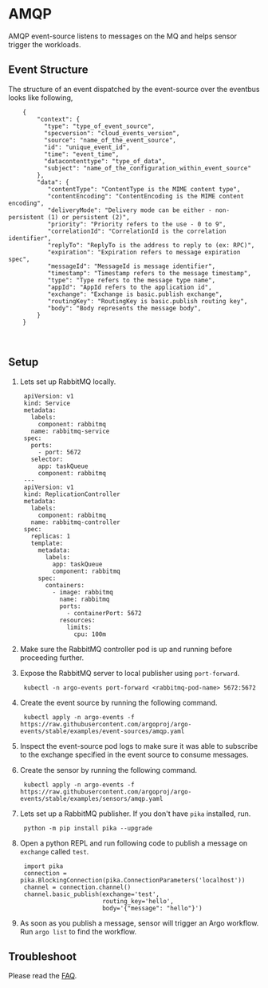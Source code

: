 # AMQP

AMQP event-source listens to messages on the MQ and helps sensor trigger the workloads.

## Event Structure

The structure of an event dispatched by the event-source over the eventbus looks like following,

        {
            "context": {
              "type": "type_of_event_source",
              "specversion": "cloud_events_version",
              "source": "name_of_the_event_source",
              "id": "unique_event_id",
              "time": "event_time",
              "datacontenttype": "type_of_data",
              "subject": "name_of_the_configuration_within_event_source"
            },
            "data": {
               "contentType": "ContentType is the MIME content type",
               "contentEncoding": "ContentEncoding is the MIME content encoding",
               "deliveryMode": "Delivery mode can be either - non-persistent (1) or persistent (2)",
               "priority": "Priority refers to the use - 0 to 9",
               "correlationId": "CorrelationId is the correlation identifier",
               "replyTo": "ReplyTo is the address to reply to (ex: RPC)",
               "expiration": "Expiration refers to message expiration spec",
               "messageId": "MessageId is message identifier",
               "timestamp": "Timestamp refers to the message timestamp",
               "type": "Type refers to the message type name",
               "appId": "AppId refers to the application id",
               "exchange": "Exchange is basic.publish exchange",
               "routingKey": "RoutingKey is basic.publish routing key",
               "body": "Body represents the message body",
            }
        }

<br/>

## Setup

1. Lets set up RabbitMQ locally.

        apiVersion: v1
        kind: Service
        metadata:
          labels:
            component: rabbitmq
          name: rabbitmq-service
        spec:
          ports:
            - port: 5672
          selector:
            app: taskQueue
            component: rabbitmq
        ---
        apiVersion: v1
        kind: ReplicationController
        metadata:
          labels:
            component: rabbitmq
          name: rabbitmq-controller
        spec:
          replicas: 1
          template:
            metadata:
              labels:
                app: taskQueue
                component: rabbitmq
            spec:
              containers:
                - image: rabbitmq
                  name: rabbitmq
                  ports:
                    - containerPort: 5672
                  resources:
                    limits:
                      cpu: 100m

2. Make sure the RabbitMQ controller pod is up and running before proceeding further.

3. Expose the RabbitMQ server to local publisher using `port-forward`.

        kubectl -n argo-events port-forward <rabbitmq-pod-name> 5672:5672

4. Create the event source by running the following command.

        kubectl apply -n argo-events -f https://raw.githubusercontent.com/argoproj/argo-events/stable/examples/event-sources/amqp.yaml

6. Inspect the event-source pod logs to make sure it was able to subscribe to the exchange specified in the event source to consume messages.

7. Create the sensor by running the following command.

        kubectl apply -n argo-events -f https://raw.githubusercontent.com/argoproj/argo-events/stable/examples/sensors/amqp.yaml

8. Lets set up a RabbitMQ publisher. If you don't have `pika` installed, run.

        python -m pip install pika --upgrade

9. Open a python REPL and run following code to publish a message on `exchange` called `test`.

        import pika
        connection = pika.BlockingConnection(pika.ConnectionParameters('localhost'))
        channel = connection.channel()
        channel.basic_publish(exchange='test',
                              routing_key='hello',
                              body='{"message": "hello"}')

10. As soon as you publish a message, sensor will trigger an Argo workflow. Run `argo list` to find the workflow.

## Troubleshoot

Please read the [FAQ](https://argoproj.github.io/argo-events/FAQ/).
